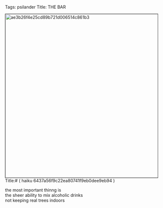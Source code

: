 Tags: psilander
Title: THE BAR
  
<p><img src="https://objects.hbvu.su/blotpix/2013/02/28.jpeg" width=540 height=540 alt="ae3b26f4e25cd89b721d006514c861b3" border=1>
Title:# ( haiku 6437a56f9c22ea80741f9eb0dee9eb94 )  
  
the most important thinng is  
the sheer ability to mix alcoholic drinks  
not keeping real trees indoors  
